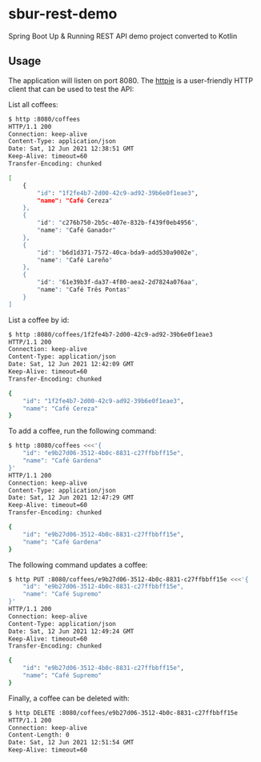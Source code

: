 # sbur-rest-demo
Spring Boot Up &amp; Running REST API demo project converted to Kotlin

## Usage

The application will listen on port 8080. The [httpie](https://httpie.io/) is a user-friendly HTTP client that can be used to test the API:

List all coffees:

```bash
$ http :8080/coffees
HTTP/1.1 200 
Connection: keep-alive
Content-Type: application/json
Date: Sat, 12 Jun 2021 12:38:51 GMT
Keep-Alive: timeout=60
Transfer-Encoding: chunked

[
    {
        "id": "1f2fe4b7-2d00-42c9-ad92-39b6e0f1eae3",
        "name": "Café Cereza"
    },
    {
        "id": "c276b750-2b5c-407e-832b-f439f0eb4956",
        "name": "Café Ganador"
    },
    {
        "id": "b6d1d371-7572-40ca-bda9-add530a9002e",
        "name": "Café Lareño"
    },
    {
        "id": "61e39b3f-da37-4f80-aea2-2d7824a076aa",
        "name": "Café Três Pontas"
    }
]

```

List a coffee by id:

```bash
$ http :8080/coffees/1f2fe4b7-2d00-42c9-ad92-39b6e0f1eae3
HTTP/1.1 200 
Connection: keep-alive
Content-Type: application/json
Date: Sat, 12 Jun 2021 12:42:09 GMT
Keep-Alive: timeout=60
Transfer-Encoding: chunked

{
    "id": "1f2fe4b7-2d00-42c9-ad92-39b6e0f1eae3",
    "name": "Café Cereza"
}

```

To add a coffee, run the following command:

```bash
$ http :8080/coffees <<<'{    
    "id": "e9b27d06-3512-4b0c-8831-c27ffbbff15e",
    "name": "Café Gardena"
}'
HTTP/1.1 200 
Connection: keep-alive
Content-Type: application/json
Date: Sat, 12 Jun 2021 12:47:29 GMT
Keep-Alive: timeout=60
Transfer-Encoding: chunked

{
    "id": "e9b27d06-3512-4b0c-8831-c27ffbbff15e",
    "name": "Café Gardena"
}

```

The following command updates a coffee:

```bash
$ http PUT :8080/coffees/e9b27d06-3512-4b0c-8831-c27ffbbff15e <<<'{
    "id": "e9b27d06-3512-4b0c-8831-c27ffbbff15e",
    "name": "Café Supremo"
}'
HTTP/1.1 200 
Connection: keep-alive
Content-Type: application/json
Date: Sat, 12 Jun 2021 12:49:24 GMT
Keep-Alive: timeout=60
Transfer-Encoding: chunked

{
    "id": "e9b27d06-3512-4b0c-8831-c27ffbbff15e",
    "name": "Café Supremo"
}

```

Finally, a coffee can be deleted with:

```bash
$ http DELETE :8080/coffees/e9b27d06-3512-4b0c-8831-c27ffbbff15e
HTTP/1.1 200 
Connection: keep-alive
Content-Length: 0
Date: Sat, 12 Jun 2021 12:51:54 GMT
Keep-Alive: timeout=60
``` 
